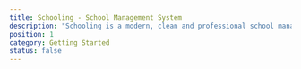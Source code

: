 ```yaml
---
title: Schooling - School Management System
description: "Schooling is a modern, clean and professional school management system. It’s built on Laravel 8, Vue.js, and is easily coded with best practices and a human-readable format for enhancement."
position: 1
category: Getting Started
status: false
---
```

